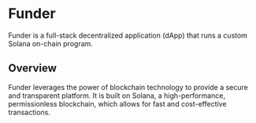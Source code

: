 # Funder

Funder is a full-stack decentralized application (dApp) that runs a custom Solana on-chain program. 

## Overview

Funder leverages the power of blockchain technology to provide a secure and transparent platform. It is built on Solana, a high-performance, permissionless blockchain, which allows for fast and cost-effective transactions.